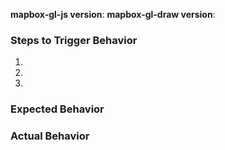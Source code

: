 <!--
Hello! Thanks for contributing. 

If you are reporting a bug, please:
 - Make the issue title a succinct but specific description of the unexpected behavior. Bad: "Drawing line is broken". Good: "draw.changeMode('draw_line_string') throws an invalid options error"
 - Include a link to a minimal demonstration of the bug. We recommend using https://jsbin.com
 - Ensure you can reproduce the bug using the latest release.
 - Check the console for relevant errors and warnings
 - Only post to report a bug or request a feature. Direct all other questions to https://stackoverflow.com/questions/tagged/mapbox-gl-draw
 
-->

**mapbox-gl-js version**:
**mapbox-gl-draw version**:

### Steps to Trigger Behavior

 1.
 2.
 3.

### Expected Behavior

### Actual Behavior

